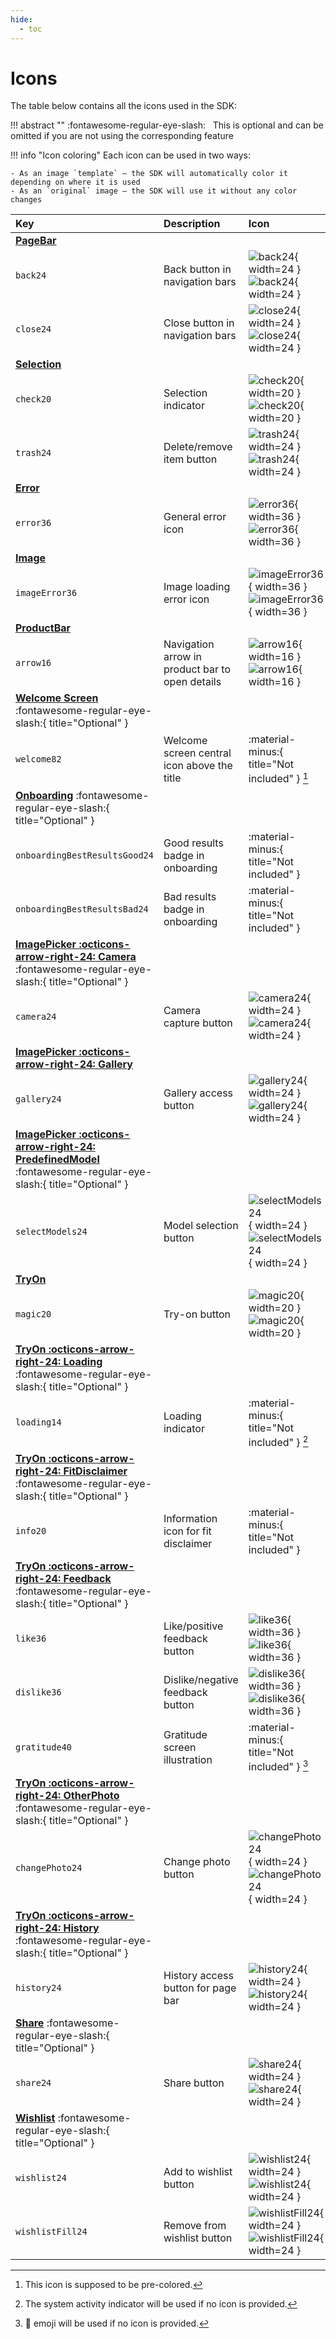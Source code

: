 ```yaml
---
hide:
  - toc
---
```


# Icons

The table below contains all the icons used in the SDK:

!!! abstract ""
    :fontawesome-regular-eye-slash: &nbsp; This is optional and can be omitted if you are not using the corresponding feature

!!! info "Icon coloring"
    Each icon can be used in two ways:

    - As an image `template` — the SDK will automatically color it depending on where it is used
    - As an `original` image — the SDK will use it without any color changes

| Key | Description | Icon |
| :-- | :---------- | :--- |
| [**PageBar**](/sdk/developer/configuration/ui/theme/page-bar.md) | |
| `back24` | Back button in navigation bars | ![back24](/media/icons/back24.png#only-light){ width=24 } ![back24](/media/icons/on-dark/back24.png#only-dark){ width=24 } |
| `close24` | Close button in navigation bars | ![close24](/media/icons/close24.png#only-light){ width=24 } ![close24](/media/icons/on-dark/close24.png#only-dark){ width=24 } |
| [**Selection**](/sdk/developer/configuration/ui/theme/selection.md) | |
| `check20` | Selection indicator | ![check20](/media/icons/check20.png#only-light){ width=20 } ![check20](/media/icons/on-dark/check20.png#only-dark){ width=20 } |
| `trash24` | Delete/remove item button | ![trash24](/media/icons/trash24.png#only-light){ width=24 } ![trash24](/media/icons/on-dark/trash24.png#only-dark){ width=24 } |
| [**Error**](/sdk/developer/configuration/ui/theme/error.md) | |
| `error36` | General error icon | ![error36](/media/icons/error36.png#only-light){ width=36 } ![error36](/media/icons/on-dark/error36.png#only-dark){ width=36 } |
| [**Image**](/sdk/developer/configuration/ui/theme/image.md) | |
| `imageError36` | Image loading error icon | ![imageError36](/media/icons/imageError36.png#only-light){ width=36 } ![imageError36](/media/icons/on-dark/imageError36.png#only-dark){ width=36 } |
| [**ProductBar**](/sdk/developer/configuration/ui/theme/product-bar.md) | |
| `arrow16` | Navigation arrow in product bar to open details | ![arrow16](/media/icons/arrow16.png#only-light){ width=16 } ![arrow16](/media/icons/on-dark/arrow16.png#only-dark){ width=16 } |
| [**Welcome Screen**](/sdk/developer/configuration/features/welcome-screen.md) :fontawesome-regular-eye-slash:{ title="Optional" } | |
| `welcome82` | Welcome screen central icon above the title | :material-minus:{ title="Not included" } [^1] |
| [**Onboarding**](/sdk/developer/configuration/features/onboarding.md) :fontawesome-regular-eye-slash:{ title="Optional" } | |
| `onboardingBestResultsGood24` | Good results badge in onboarding | :material-minus:{ title="Not included" } |
| `onboardingBestResultsBad24` | Bad results badge in onboarding | :material-minus:{ title="Not included" } |
| [**ImagePicker :octicons-arrow-right-24: Camera**](/sdk/developer/configuration/features/image-picker.md#camera) :fontawesome-regular-eye-slash:{ title="Optional" } | |
| `camera24` | Camera capture button | ![camera24](/media/icons/camera24.png#only-light){ width=24 } ![camera24](/media/icons/on-dark/camera24.png#only-dark){ width=24 } |
| [**ImagePicker :octicons-arrow-right-24: Gallery**](/sdk/developer/configuration/features/image-picker.md#photo-gallery) | |
| `gallery24` | Gallery access button | ![gallery24](/media/icons/gallery24.png#only-light){ width=24 } ![gallery24](/media/icons/on-dark/gallery24.png#only-dark){ width=24 } |
| [**ImagePicker :octicons-arrow-right-24: PredefinedModel**](/sdk/developer/configuration/features/image-picker.md#predefined-models) :fontawesome-regular-eye-slash:{ title="Optional" } | |
| `selectModels24` | Model selection button | ![selectModels24](/media/icons/selectModels24.png#only-light){ width=24 } ![selectModels24](/media/icons/on-dark/selectModels24.png#only-dark){ width=24 } |
| [**TryOn**](/sdk/developer/configuration/features/try-on.md) | |
| `magic20` | Try-on button | ![magic20](/media/icons/magic20.png#only-light){ width=20 } ![magic20](/media/icons/on-dark/magic20.png#only-dark){ width=20 } |
| [**TryOn :octicons-arrow-right-24: Loading**](/sdk/developer/configuration/features/try-on.md#loading-page) :fontawesome-regular-eye-slash:{ title="Optional" } | |
| `loading14` | Loading indicator | :material-minus:{ title="Not included" } [^2] |
| [**TryOn :octicons-arrow-right-24: FitDisclaimer**](/sdk/developer/configuration/features/try-on.md#fit-disclaimer) :fontawesome-regular-eye-slash:{ title="Optional" } | |
| `info20` | Information icon for fit disclaimer | :material-minus:{ title="Not included" } |
| [**TryOn :octicons-arrow-right-24: Feedback**](/sdk/developer/configuration/features/try-on.md#feedback) :fontawesome-regular-eye-slash:{ title="Optional" } | |
| `like36` | Like/positive feedback button | ![like36](/media/icons/like36.png#only-light){ width=36 } ![like36](/media/icons/on-dark/like36.png#only-dark){ width=36 } |
| `dislike36` | Dislike/negative feedback button | ![dislike36](/media/icons/dislike36.png#only-light){ width=36 } ![dislike36](/media/icons/on-dark/dislike36.png#only-dark){ width=36 } |
| `gratitude40` | Gratitude screen illustration | :material-minus:{ title="Not included" } [^3] |
| [**TryOn :octicons-arrow-right-24: OtherPhoto**](/sdk/developer/configuration/features/try-on.md#other-photo) :fontawesome-regular-eye-slash:{ title="Optional" } | |
| `changePhoto24` | Change photo button | ![changePhoto24](/media/icons/changePhoto24.png#only-light){ width=24 } ![changePhoto24](/media/icons/on-dark/changePhoto24.png#only-dark){ width=24 } |
| [**TryOn :octicons-arrow-right-24: History**](/sdk/developer/configuration/features/try-on.md#generations-history) :fontawesome-regular-eye-slash:{ title="Optional" } | |
| `history24` | History access button for page bar | ![history24](/media/icons/history24.png#only-light){ width=24 } ![history24](/media/icons/on-dark/history24.png#only-dark){ width=24 } |
| [**Share**](/sdk/developer/configuration/features/share.md) :fontawesome-regular-eye-slash:{ title="Optional" } | |
| `share24` | Share button | ![share24](/media/icons/share24.png#only-light){ width=24 } ![share24](/media/icons/on-dark/share24.png#only-dark){ width=24 } |
| [**Wishlist**](/sdk/developer/configuration/features/wishlist.md) :fontawesome-regular-eye-slash:{ title="Optional" } | |
| `wishlist24` | Add to wishlist button | ![wishlist24](/media/icons/wishlist24.png#only-light){ width=24 } ![wishlist24](/media/icons/on-dark/wishlist24.png#only-dark){ width=24 } |
| `wishlistFill24` | Remove from wishlist button | ![wishlistFill24](/media/icons/wishlistFill24.png#only-light){ width=24 } ![wishlistFill24](/media/icons/on-dark/wishlistFill24.png#only-dark){ width=24 } |

[^1]: This icon is supposed to be pre-colored.
[^2]: The system activity indicator will be used if no icon is provided.
[^3]: 🧡 emoji will be used if no icon is provided.

<!-- | [**Consent**](#consent) :fontawesome-regular-eye-slash:{ title="Optional" } | |
| `consentTitle24` | Consent screen title icon |  | -->

